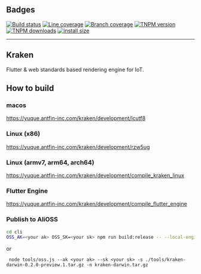

## Badges

[![Build status][build-status-image]][aone-ci-url]
[![Line coverage][line-coverage-image]][aone-ci-url]
[![Branch coverage][branch-coverage-image]][aone-ci-url]
[![TNPM version][tnpm-image]][tnpm-url]
[![TNPM downloads][tnpm-downloads-image]][tnpm-url]
[![install size][install-size-image]][install-size-url]

[tnpm-image]: https://npm.alibaba-inc.com/badge/v/@ali/kraken-cli.svg
[tnpm-url]: https://npm.alibaba-inc.com/package/kraken
[tnpm-downloads-image]: https://npm.alibaba-inc.com/badge/d/kraken.svg
[install-size-image]: http://npg.dockerlab.alipay.net/badge?p=kraken
[install-size-url]: http://npg.dockerlab.alipay.net/result?p=kraken
[aone-ci-url]: https://aone-api.alibaba-inc.com/ak/testservice/api/badge/link?repo=git@gitlab.alibaba-inc.com:kraken/kraken.git
[build-status-image]: https://aone-api.alibaba-inc.com/ak/testservice/api/badge/query?repo=git@gitlab.alibaba-inc.com:kraken/kraken.git&type=%E6%9E%84%E5%BB%BA%E7%8A%B6%E6%80%81
[line-coverage-image]: https://aone-api.alibaba-inc.com/ak/testservice/api/badge/query?repo=git@gitlab.alibaba-inc.com:kraken/kraken.git&type=%E5%8D%95%E6%B5%8B%E8%A1%8C%E8%A6%86%E7%9B%96%E7%8E%87
[branch-coverage-image]: https://aone-api.alibaba-inc.com/ak/testservice/api/badge/query?repo=git@gitlab.alibaba-inc.com:kraken/kraken.git&type=%E5%8D%95%E6%B5%8B%E5%88%86%E6%94%AF%E8%A6%86%E7%9B%96%E7%8E%87

--------------------

## Kraken

Flutter & web standards based rendering engine for IoT.

## How to build

### macos

https://yuque.antfin-inc.com/kraken/development/lcutf8

### Linux (x86)

https://yuque.antfin-inc.com/kraken/development/rzw5ug

### Linux (armv7, arm64, arch64)

https://yuque.antfin-inc.com/kraken/development/compile_kraken_linux

### Flutter Engine

https://yuque.antfin-inc.com/kraken/development/compile_flutter_engine

### Publish to AliOSS

```bash
cd cli
OSS_AK=<your ak> OSS_SK=<your sk> npm run build:release -- --local-engine-path /path/to/flutter-engine/src
```
or

```
 node tools/oss.js --ak <your ak> --sk <your sk> -s ./tools/kraken-darwin-0.2.0-preview.1.tar.gz -n kraken-darwin.tar.gz
```
